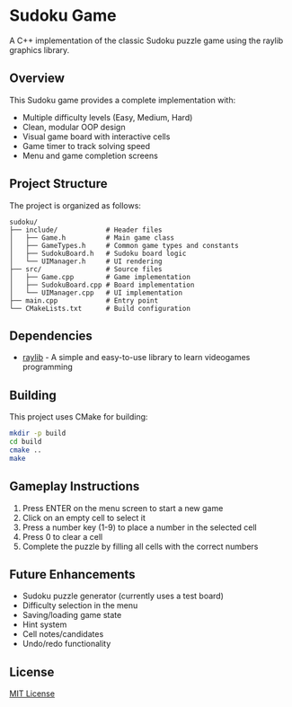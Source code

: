 # Sudoku Game

A C++ implementation of the classic Sudoku puzzle game using the raylib graphics library.

## Overview

This Sudoku game provides a complete implementation with:
- Multiple difficulty levels (Easy, Medium, Hard)
- Clean, modular OOP design
- Visual game board with interactive cells
- Game timer to track solving speed
- Menu and game completion screens

## Project Structure

The project is organized as follows:

```
sudoku/
├── include/            # Header files
│   ├── Game.h          # Main game class
│   ├── GameTypes.h     # Common game types and constants
│   ├── SudokuBoard.h   # Sudoku board logic
│   └── UIManager.h     # UI rendering
├── src/                # Source files
│   ├── Game.cpp        # Game implementation
│   ├── SudokuBoard.cpp # Board implementation
│   └── UIManager.cpp   # UI implementation
├── main.cpp            # Entry point
└── CMakeLists.txt      # Build configuration
```

## Dependencies

- [raylib](https://www.raylib.com/) - A simple and easy-to-use library to learn videogames programming

## Building

This project uses CMake for building:

```bash
mkdir -p build
cd build
cmake ..
make
```

## Gameplay Instructions

1. Press ENTER on the menu screen to start a new game
2. Click on an empty cell to select it
3. Press a number key (1-9) to place a number in the selected cell
4. Press 0 to clear a cell
5. Complete the puzzle by filling all cells with the correct numbers

## Future Enhancements

- Sudoku puzzle generator (currently uses a test board)
- Difficulty selection in the menu
- Saving/loading game state
- Hint system
- Cell notes/candidates
- Undo/redo functionality

## License

[MIT License](LICENSE)

